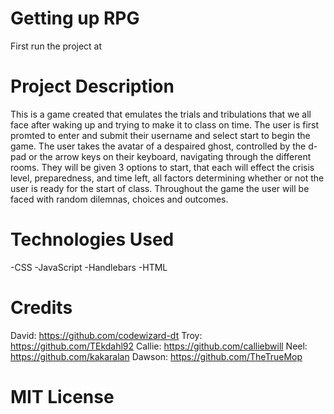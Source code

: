 # Getting up RPG

First run the project at 

# Project Description

This is a game created that emulates the trials and tribulations that we all face after waking up and trying to make it to class on time.
The user is first promted to enter and submit their username and select start to begin the game.
The user takes the avatar of a despaired ghost, controlled by the d-pad or the arrow keys on their keyboard, navigating through the different rooms.
They will be given 3 options to start, that each will effect the crisis level, preparedness, and time left, all factors determining whether or not the user is ready for the start of class.
Throughout the game the user will be faced with random dilemnas, choices and outcomes.

# Technologies Used
-CSS
-JavaScript
-Handlebars
-HTML

# Credits 
David: https://github.com/codewizard-dt
Troy: https://github.com/TEkdahl92
Callie: https://github.com/calliebwill
Neel: https://github.com/kakaralan
Dawson: https://github.com/TheTrueMop



# MIT License







